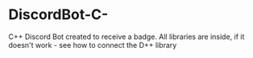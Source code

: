 # DiscordBot-C-
C++ Discord Bot created to receive a badge. All libraries are inside, if it doesn't work - see how to connect the D++ library
